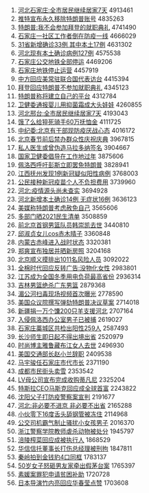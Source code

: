 1. [河北石家庄:全市居民继续居家7天](http://www.baidu.com/baidu?cl=3&tn=SE_baiduhomet8_jmjb7mjw&rsv_dl=fyb_top&fr=top1000&wd=%BA%D3%B1%B1%CA%AF%BC%D2%D7%AF%3A%C8%AB%CA%D0%BE%D3%C3%F1%BC%CC%D0%F8%BE%D3%BC%D27%CC%EC) 4913461
1. [推特宣布永久移除特朗普账号](http://www.baidu.com/baidu?cl=3&tn=SE_baiduhomet8_jmjb7mjw&rsv_dl=fyb_top&fr=top1000&wd=%CD%C6%CC%D8%D0%FB%B2%BC%D3%C0%BE%C3%D2%C6%B3%FD%CC%D8%C0%CA%C6%D5%D5%CB%BA%C5) 4835263
1. [特朗普:我不会参加拜登的就职典礼](http://www.baidu.com/baidu?cl=3&tn=SE_baiduhomet8_jmjb7mjw&rsv_dl=fyb_top&fr=top1000&wd=%CC%D8%C0%CA%C6%D5%3A%CE%D2%B2%BB%BB%E1%B2%CE%BC%D3%B0%DD%B5%C7%B5%C4%BE%CD%D6%B0%B5%E4%C0%F1) 4741490
1. [石家庄一社区工作者倒在防疫一线](http://www.baidu.com/baidu?cl=3&tn=SE_baiduhomet8_jmjb7mjw&rsv_dl=fyb_top&fr=top1000&wd=%CA%AF%BC%D2%D7%AF%D2%BB%C9%E7%C7%F8%B9%A4%D7%F7%D5%DF%B5%B9%D4%DA%B7%C0%D2%DF%D2%BB%CF%DF) 4666029
1. [31省新增确诊33例 其中本土17例](http://www.baidu.com/baidu?cl=3&tn=SE_baiduhomet8_jmjb7mjw&rsv_dl=fyb_top&fr=top1000&wd=31%CA%A1%D0%C2%D4%F6%C8%B7%D5%EF33%C0%FD%20%C6%E4%D6%D0%B1%BE%CD%C117%C0%FD) 4631302
1. [河北现有本土确诊病例127例](http://www.baidu.com/baidu?cl=3&tn=SE_baiduhomet8_jmjb7mjw&rsv_dl=fyb_top&fr=top1000&wd=%BA%D3%B1%B1%CF%D6%D3%D0%B1%BE%CD%C1%C8%B7%D5%EF%B2%A1%C0%FD127%C0%FD) 4575538
1. [石家庄公交地铁全部停运](http://www.baidu.com/baidu?cl=3&tn=SE_baiduhomet8_jmjb7mjw&rsv_dl=fyb_top&fr=top1000&wd=%CA%AF%BC%D2%D7%AF%B9%AB%BD%BB%B5%D8%CC%FA%C8%AB%B2%BF%CD%A3%D4%CB) 4469206
1. [石家庄地铁停止运营](http://www.baidu.com/baidu?cl=3&tn=SE_baiduhomet8_jmjb7mjw&rsv_dl=fyb_top&fr=top1000&wd=%CA%AF%BC%D2%D7%AF%B5%D8%CC%FA%CD%A3%D6%B9%D4%CB%D3%AA) 4457919
1. [中方回应美常驻联合国代表访台](http://www.baidu.com/baidu?cl=3&tn=SE_baiduhomet8_jmjb7mjw&rsv_dl=fyb_top&fr=top1000&wd=%D6%D0%B7%BD%BB%D8%D3%A6%C3%C0%B3%A3%D7%A4%C1%AA%BA%CF%B9%FA%B4%FA%B1%ED%B7%C3%CC%A8) 4415394
1. [拜登回应特朗普不参加就职典礼](http://www.baidu.com/baidu?cl=3&tn=SE_baiduhomet8_jmjb7mjw&rsv_dl=fyb_top&fr=top1000&wd=%B0%DD%B5%C7%BB%D8%D3%A6%CC%D8%C0%CA%C6%D5%B2%BB%B2%CE%BC%D3%BE%CD%D6%B0%B5%E4%C0%F1) 4345123
1. [特朗普称将建立自己的平台](http://www.baidu.com/baidu?cl=3&tn=SE_baiduhomet8_jmjb7mjw&rsv_dl=fyb_top&fr=top1000&wd=%CC%D8%C0%CA%C6%D5%B3%C6%BD%AB%BD%A8%C1%A2%D7%D4%BC%BA%B5%C4%C6%BD%CC%A8) 4312784
1. [卫健委通报婴儿用抑菌霜成大头娃娃](http://www.baidu.com/baidu?cl=3&tn=SE_baiduhomet8_jmjb7mjw&rsv_dl=fyb_top&fr=top1000&wd=%CE%C0%BD%A1%CE%AF%CD%A8%B1%A8%D3%A4%B6%F9%D3%C3%D2%D6%BE%FA%CB%AA%B3%C9%B4%F3%CD%B7%CD%DE%CD%DE) 4260855
1. [河北邢台:全市居民继续居家7天](http://www.baidu.com/baidu?cl=3&tn=SE_baiduhomet8_jmjb7mjw&rsv_dl=fyb_top&fr=top1000&wd=%BA%D3%B1%B1%D0%CF%CC%A8%3A%C8%AB%CA%D0%BE%D3%C3%F1%BC%CC%D0%F8%BE%D3%BC%D27%CC%EC) 4193043
1. [饿了么给猝死骑手60万抚恤金](http://www.baidu.com/baidu?cl=3&tn=SE_baiduhomet8_jmjb7mjw&rsv_dl=fyb_top&fr=top1000&wd=%B6%F6%C1%CB%C3%B4%B8%F8%E2%A7%CB%C0%C6%EF%CA%D660%CD%F2%B8%A7%D0%F4%BD%F0) 4111725
1. [中纪委:北京有干部现防疫厌战心态](http://www.baidu.com/baidu?cl=3&tn=SE_baiduhomet8_jmjb7mjw&rsv_dl=fyb_top&fr=top1000&wd=%D6%D0%BC%CD%CE%AF%3A%B1%B1%BE%A9%D3%D0%B8%C9%B2%BF%CF%D6%B7%C0%D2%DF%D1%E1%D5%BD%D0%C4%CC%AC) 4016172
1. [北京春节前后禁办群众性庆祝庆典](http://www.baidu.com/baidu?cl=3&tn=SE_baiduhomet8_jmjb7mjw&rsv_dl=fyb_top&fr=top1000&wd=%B1%B1%BE%A9%B4%BA%BD%DA%C7%B0%BA%F3%BD%FB%B0%EC%C8%BA%D6%DA%D0%D4%C7%EC%D7%A3%C7%EC%B5%E4) 3967815
1. [私人医生或曾伪造马拉多纳签名](http://www.baidu.com/baidu?cl=3&tn=SE_baiduhomet8_jmjb7mjw&rsv_dl=fyb_top&fr=top1000&wd=%CB%BD%C8%CB%D2%BD%C9%FA%BB%F2%D4%F8%CE%B1%D4%EC%C2%ED%C0%AD%B6%E0%C4%C9%C7%A9%C3%FB) 3904667
1. [国家卫健委倡导在工作地过年](http://www.baidu.com/baidu?cl=3&tn=SE_baiduhomet8_jmjb7mjw&rsv_dl=fyb_top&fr=top1000&wd=%B9%FA%BC%D2%CE%C0%BD%A1%CE%AF%B3%AB%B5%BC%D4%DA%B9%A4%D7%F7%B5%D8%B9%FD%C4%EA) 3875606
1. [佩洛西呼吁彭斯立即罢免特朗普](http://www.baidu.com/baidu?cl=3&tn=SE_baiduhomet8_jmjb7mjw&rsv_dl=fyb_top&fr=top1000&wd=%C5%E5%C2%E5%CE%F7%BA%F4%D3%F5%C5%ED%CB%B9%C1%A2%BC%B4%B0%D5%C3%E2%CC%D8%C0%CA%C6%D5) 3828941
1. [江西抚州发现1例新冠疑似阳性病例](http://www.baidu.com/baidu?cl=3&tn=SE_baiduhomet8_jmjb7mjw&rsv_dl=fyb_top&fr=top1000&wd=%BD%AD%CE%F7%B8%A7%D6%DD%B7%A2%CF%D61%C0%FD%D0%C2%B9%DA%D2%C9%CB%C6%D1%F4%D0%D4%B2%A1%C0%FD) 3768003
1. [公民接种新冠疫苗个人不负担费用](http://www.baidu.com/baidu?cl=3&tn=SE_baiduhomet8_jmjb7mjw&rsv_dl=fyb_top&fr=top1000&wd=%B9%AB%C3%F1%BD%D3%D6%D6%D0%C2%B9%DA%D2%DF%C3%E7%B8%F6%C8%CB%B2%BB%B8%BA%B5%A3%B7%D1%D3%C3) 3739960
1. [河北:疫情源头尚未查实](http://www.baidu.com/baidu?cl=3&tn=SE_baiduhomet8_jmjb7mjw&rsv_dl=fyb_top&fr=top1000&wd=%BA%D3%B1%B1%3A%D2%DF%C7%E9%D4%B4%CD%B7%C9%D0%CE%B4%B2%E9%CA%B5) 3694928
1. [河北新增本土确诊14例 无症状16例](http://www.baidu.com/baidu?cl=3&tn=SE_baiduhomet8_jmjb7mjw&rsv_dl=fyb_top&fr=top1000&wd=%BA%D3%B1%B1%D0%C2%D4%F6%B1%BE%CD%C1%C8%B7%D5%EF14%C0%FD%20%CE%DE%D6%A2%D7%B416%C0%FD) 3636123
1. [美媒称特朗普考虑赦免自己](http://www.baidu.com/baidu?cl=3&tn=SE_baiduhomet8_jmjb7mjw&rsv_dl=fyb_top&fr=top1000&wd=%C3%C0%C3%BD%B3%C6%CC%D8%C0%CA%C6%D5%BF%BC%C2%C7%C9%E2%C3%E2%D7%D4%BC%BA) 3565606
1. [多部门晒2021民生清单](http://www.baidu.com/baidu?cl=3&tn=SE_baiduhomet8_jmjb7mjw&rsv_dl=fyb_top&fr=top1000&wd=%B6%E0%B2%BF%C3%C5%C9%B92021%C3%F1%C9%FA%C7%E5%B5%A5) 3508859
1. [前北京首钢男篮队员韩崇凯去世](http://www.baidu.com/baidu?cl=3&tn=SE_baiduhomet8_jmjb7mjw&rsv_dl=fyb_top&fr=top1000&wd=%C7%B0%B1%B1%BE%A9%CA%D7%B8%D6%C4%D0%C0%BA%B6%D3%D4%B1%BA%AB%B3%E7%BF%AD%C8%A5%CA%C0) 3440810
1. [邱淑贞女儿cos赤木晴子](http://www.baidu.com/baidu?cl=3&tn=SE_baiduhomet8_jmjb7mjw&rsv_dl=fyb_top&fr=top1000&wd=%C7%F1%CA%E7%D5%EA%C5%AE%B6%F9cos%B3%E0%C4%BE%C7%E7%D7%D3) 3360848
1. [内蒙古赤峰进入战时状态](http://www.baidu.com/baidu?cl=3&tn=SE_baiduhomet8_jmjb7mjw&rsv_dl=fyb_top&fr=top1000&wd=%C4%DA%C3%C9%B9%C5%B3%E0%B7%E5%BD%F8%C8%EB%D5%BD%CA%B1%D7%B4%CC%AC) 3320381
1. [郑爽宣布独居并晒新房照](http://www.baidu.com/baidu?cl=3&tn=SE_baiduhomet8_jmjb7mjw&rsv_dl=fyb_top&fr=top1000&wd=%D6%A3%CB%AC%D0%FB%B2%BC%B6%C0%BE%D3%B2%A2%C9%B9%D0%C2%B7%BF%D5%D5) 3204168
1. [北京顺义摸排出1011名风险人员](http://www.baidu.com/baidu?cl=3&tn=SE_baiduhomet8_jmjb7mjw&rsv_dl=fyb_top&fr=top1000&wd=%B1%B1%BE%A9%CB%B3%D2%E5%C3%FE%C5%C5%B3%F61011%C3%FB%B7%E7%CF%D5%C8%CB%D4%B1) 3092022
1. [全棉时代回应反转广告:没物化女性](http://www.baidu.com/baidu?cl=3&tn=SE_baiduhomet8_jmjb7mjw&rsv_dl=fyb_top&fr=top1000&wd=%C8%AB%C3%DE%CA%B1%B4%FA%BB%D8%D3%A6%B7%B4%D7%AA%B9%E3%B8%E6%3A%C3%BB%CE%EF%BB%AF%C5%AE%D0%D4) 2983801
1. [江苏成为全国冬季用电负荷最高省份](http://www.baidu.com/baidu?cl=3&tn=SE_baiduhomet8_jmjb7mjw&rsv_dl=fyb_top&fr=top1000&wd=%BD%AD%CB%D5%B3%C9%CE%AA%C8%AB%B9%FA%B6%AC%BC%BE%D3%C3%B5%E7%B8%BA%BA%C9%D7%EE%B8%DF%CA%A1%B7%DD) 2936314
1. [吉林男篮绝杀广东男篮](http://www.baidu.com/baidu?cl=3&tn=SE_baiduhomet8_jmjb7mjw&rsv_dl=fyb_top&fr=top1000&wd=%BC%AA%C1%D6%C4%D0%C0%BA%BE%F8%C9%B1%B9%E3%B6%AB%C4%D0%C0%BA) 2879368
1. [湄公河扫毒现场视频首次曝光](http://www.baidu.com/baidu?cl=3&tn=SE_baiduhomet8_jmjb7mjw&rsv_dl=fyb_top&fr=top1000&wd=%E4%D8%B9%AB%BA%D3%C9%A8%B6%BE%CF%D6%B3%A1%CA%D3%C6%B5%CA%D7%B4%CE%C6%D8%B9%E2) 2778590
1. [美国众议院撰写弹劾特朗普决议草案](http://www.baidu.com/baidu?cl=3&tn=SE_baiduhomet8_jmjb7mjw&rsv_dl=fyb_top&fr=top1000&wd=%C3%C0%B9%FA%D6%DA%D2%E9%D4%BA%D7%AB%D0%B4%B5%AF%DB%C0%CC%D8%C0%CA%C6%D5%BE%F6%D2%E9%B2%DD%B0%B8) 2714018
1. [新疆捐一万个馕200只羊支援河北](http://www.baidu.com/baidu?cl=3&tn=SE_baiduhomet8_jmjb7mjw&rsv_dl=fyb_top&fr=top1000&wd=%D0%C2%BD%AE%BE%E8%D2%BB%CD%F2%B8%F6%E2%CE200%D6%BB%D1%F2%D6%A7%D4%AE%BA%D3%B1%B1) 2707164
1. [入侵佩洛西办公室男子已被捕](http://www.baidu.com/baidu?cl=3&tn=SE_baiduhomet8_jmjb7mjw&rsv_dl=fyb_top&fr=top1000&wd=%C8%EB%C7%D6%C5%E5%C2%E5%CE%F7%B0%EC%B9%AB%CA%D2%C4%D0%D7%D3%D2%D1%B1%BB%B2%B6) 2619027
1. [石家庄藁城区共检出阳性259人](http://www.baidu.com/baidu?cl=3&tn=SE_baiduhomet8_jmjb7mjw&rsv_dl=fyb_top&fr=top1000&wd=%CA%AF%BC%D2%D7%AF%DE%BB%B3%C7%C7%F8%B9%B2%BC%EC%B3%F6%D1%F4%D0%D4259%C8%CB) 2587493
1. [长沙师生即日起不得出境出省](http://www.baidu.com/baidu?cl=3&tn=SE_baiduhomet8_jmjb7mjw&rsv_dl=fyb_top&fr=top1000&wd=%B3%A4%C9%B3%CA%A6%C9%FA%BC%B4%C8%D5%C6%F0%B2%BB%B5%C3%B3%F6%BE%B3%B3%F6%CA%A1) 2520979
1. [时尚博主雅鲁藏布江女人去世](http://www.baidu.com/baidu?cl=3&tn=SE_baiduhomet8_jmjb7mjw&rsv_dl=fyb_top&fr=top1000&wd=%CA%B1%C9%D0%B2%A9%D6%F7%D1%C5%C2%B3%B2%D8%B2%BC%BD%AD%C5%AE%C8%CB%C8%A5%CA%C0) 2496930
1. [美国交通部长赵小兰辞职](http://www.baidu.com/baidu?cl=3&tn=SE_baiduhomet8_jmjb7mjw&rsv_dl=fyb_top&fr=top1000&wd=%C3%C0%B9%FA%BD%BB%CD%A8%B2%BF%B3%A4%D5%D4%D0%A1%C0%BC%B4%C7%D6%B0) 2409538
1. [马宇骏任石家庄市代市长](http://www.baidu.com/baidu?cl=3&tn=SE_baiduhomet8_jmjb7mjw&rsv_dl=fyb_top&fr=top1000&wd=%C2%ED%D3%EE%BF%A5%C8%CE%CA%AF%BC%D2%D7%AF%CA%D0%B4%FA%CA%D0%B3%A4) 2371190
1. [成都市民街头卖雪](http://www.baidu.com/baidu?cl=3&tn=SE_baiduhomet8_jmjb7mjw&rsv_dl=fyb_top&fr=top1000&wd=%B3%C9%B6%BC%CA%D0%C3%F1%BD%D6%CD%B7%C2%F4%D1%A9) 2353542
1. [LV母公司宣布完成收购蒂凡尼](http://www.baidu.com/baidu?cl=3&tn=SE_baiduhomet8_jmjb7mjw&rsv_dl=fyb_top&fr=top1000&wd=LV%C4%B8%B9%AB%CB%BE%D0%FB%B2%BC%CD%EA%B3%C9%CA%D5%B9%BA%B5%D9%B7%B2%C4%E1) 2325204
1. [特斯拉CEO马斯克回应成全球首富](http://www.baidu.com/baidu?cl=3&tn=SE_baiduhomet8_jmjb7mjw&rsv_dl=fyb_top&fr=top1000&wd=%CC%D8%CB%B9%C0%ADCEO%C2%ED%CB%B9%BF%CB%BB%D8%D3%A6%B3%C9%C8%AB%C7%F2%CA%D7%B8%BB) 2243822
1. [沈阳父子打防疫警察案宣判](http://www.baidu.com/baidu?cl=3&tn=SE_baiduhomet8_jmjb7mjw&rsv_dl=fyb_top&fr=top1000&wd=%C9%F2%D1%F4%B8%B8%D7%D3%B4%F2%B7%C0%D2%DF%BE%AF%B2%EC%B0%B8%D0%FB%C5%D0) 2191677
1. [河北:非必要不进京 非必要不出省](http://www.baidu.com/baidu?cl=3&tn=SE_baiduhomet8_jmjb7mjw&rsv_dl=fyb_top&fr=top1000&wd=%BA%D3%B1%B1%3A%B7%C7%B1%D8%D2%AA%B2%BB%BD%F8%BE%A9%20%B7%C7%B1%D8%D2%AA%B2%BB%B3%F6%CA%A1) 2165288
1. [小伙零下16度舌头舔钢管被冻住](http://www.baidu.com/baidu?cl=3&tn=SE_baiduhomet8_jmjb7mjw&rsv_dl=fyb_top&fr=top1000&wd=%D0%A1%BB%EF%C1%E3%CF%C216%B6%C8%C9%E0%CD%B7%CC%F2%B8%D6%B9%DC%B1%BB%B6%B3%D7%A1) 2114968
1. [公交司机霸气制止骚扰小女孩男子](http://www.baidu.com/baidu?cl=3&tn=SE_baiduhomet8_jmjb7mjw&rsv_dl=fyb_top&fr=top1000&wd=%B9%AB%BD%BB%CB%BE%BB%FA%B0%D4%C6%F8%D6%C6%D6%B9%C9%A7%C8%C5%D0%A1%C5%AE%BA%A2%C4%D0%D7%D3) 2016370
1. [浙江警察学院教师虐杀动物被处分](http://www.baidu.com/baidu?cl=3&tn=SE_baiduhomet8_jmjb7mjw&rsv_dl=fyb_top&fr=top1000&wd=%D5%E3%BD%AD%BE%AF%B2%EC%D1%A7%D4%BA%BD%CC%CA%A6%C5%B0%C9%B1%B6%AF%CE%EF%B1%BB%B4%A6%B7%D6) 1945797
1. [涪陵榨菜回应成被执行人](http://www.baidu.com/baidu?cl=3&tn=SE_baiduhomet8_jmjb7mjw&rsv_dl=fyb_top&fr=top1000&wd=%B8%A2%C1%EA%D5%A5%B2%CB%BB%D8%D3%A6%B3%C9%B1%BB%D6%B4%D0%D0%C8%CB) 1868529
1. [华信信托董事长打伤总经理被刑拘](http://www.baidu.com/baidu?cl=3&tn=SE_baiduhomet8_jmjb7mjw&rsv_dl=fyb_top&fr=top1000&wd=%BB%AA%D0%C5%D0%C5%CD%D0%B6%AD%CA%C2%B3%A4%B4%F2%C9%CB%D7%DC%BE%AD%C0%ED%B1%BB%D0%CC%BE%D0) 1847811
1. [秦岭拍到金钱豹4口同框](http://www.baidu.com/baidu?cl=3&tn=SE_baiduhomet8_jmjb7mjw&rsv_dl=fyb_top&fr=top1000&wd=%C7%D8%C1%EB%C5%C4%B5%BD%BD%F0%C7%AE%B1%AA4%BF%DA%CD%AC%BF%F2) 1783137
1. [50岁女子怒砸男友家牵出假茅台案](http://www.baidu.com/baidu?cl=3&tn=SE_baiduhomet8_jmjb7mjw&rsv_dl=fyb_top&fr=top1000&wd=50%CB%EA%C5%AE%D7%D3%C5%AD%D4%D2%C4%D0%D3%D1%BC%D2%C7%A3%B3%F6%BC%D9%C3%A9%CC%A8%B0%B8) 1765397
1. [素媛案罪犯申请贫困补助](http://www.baidu.com/baidu?cl=3&tn=SE_baiduhomet8_jmjb7mjw&rsv_dl=fyb_top&fr=top1000&wd=%CB%D8%E6%C2%B0%B8%D7%EF%B7%B8%C9%EA%C7%EB%C6%B6%C0%A7%B2%B9%D6%FA) 1720728
1. [日本导演竹内亮回应华春莹点赞](http://www.baidu.com/baidu?cl=3&tn=SE_baiduhomet8_jmjb7mjw&rsv_dl=fyb_top&fr=top1000&wd=%C8%D5%B1%BE%B5%BC%D1%DD%D6%F1%C4%DA%C1%C1%BB%D8%D3%A6%BB%AA%B4%BA%D3%A8%B5%E3%D4%DE) 1703608